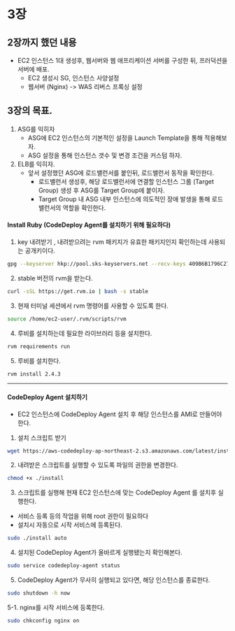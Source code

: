 # 3장 
## 2장까지 했던 내용 
- EC2 인스턴스 1대 생성후, 웹서버와 웹 애프리케이션 서버를 구성한 뒤, 프러덕션을 서버에 배포.
	- EC2 생성시 SG, 인스턴스 사양설정
	- 웹서버 (Nginx) -> WAS 리버스 프록싱 설정

## 3장의 목표. 
1. ASG를 익히자  
	- ASG에 EC2 인스턴스의 기본적인 설정을 Launch Template을 통해 적용해보자. 
	- ASG 설정을 통해 인스턴스 갯수 및 변경 조건을 커스텀 하자. 
2. ELB를 익히자.
	- 앞서 설정했던 ASG에 로드밸런서를 붙인뒤, 로드밸런서 동작을 확인한다. 
		- 로드밸런서 생성후, 해당 로드밸런서에 연결할 인스턴스 그룹 (Target Group) 생성 후 ASG를 Target Group에 붙이자. 
		- Target Group 내 ASG 내부 인스턴스에 의도적인 장애 발생을 통해 로드밸런서의 역할을 확인한다.



#### Install Ruby (CodeDeploy Agent를 설치하기 위해 필요하다)
1. key 내려받기 , 내려받으려는 rvm 패키지가 유효한 패키지인지 확인하는데 사용되는 공개키이다. 
```sh
gpg --keyserver hkp://pool.sks-keyservers.net --recv-keys 409B6B1796C275462A1703113804BB82D39DC0E3 7D2BAF1CF37B13E2069D6956105BD0E739499BDB
```
2. stable 버전의 rvm을 받는다.
```sh
curl -sSL https://get.rvm.io | bash -s stable
```

3. 현재 터미널 세션에서 rvm 명령어를 사용할 수 있도록 한다. 
```sh
source /home/ec2-user/.rvm/scripts/rvm
```

4. 루비를 설치하는데 필요한 라이브러리 등을 설치한다. 
```sh
rvm requirements run
```

5. 루비를 설치한다. 
```sh
rvm install 2.4.3
```

---
#### CodeDeploy Agent 설치하기 
- EC2 인스턴스에 CodeDeploy Agent 설치 후 해당 인스턴스를 AMI로 만들어야 한다. 
1. 설치 스크립트 받기 
```sh
wget https://aws-codedeploy-ap-northeast-2.s3.amazonaws.com/latest/install
```

2. 내려받은 스크립트를 실행할 수 있도록 파일의 권한을 변경한다. 
```sh
chmod +x ./install
```
3. 스크립트를 실행해 현재 EC2 인스턴스에 맞는 CodeDeploy Agent 를 설치후 실행한다. 
- 서비스 등록 등의 작업을 위해 root 권한이 필요하다 
- 설치시 자동으로 시작 서비스에 등록된다. 
```sh
sudo ./install auto
```

4. 설치된 CodeDeploy Agent가 올바르게 실행됐는지 확인해본다. 
```sh
sudo service codedeploy-agent status
```

5. CodeDeploy Agent가 무사히 실행되고 있다면, 해당 인스턴스를 종료한다. 
```sh
sudo shutdown -h now
```

5-1. nginx를 시작 서비스에 등록한다. 
```sh
sudo chkconfig nginx on
```	